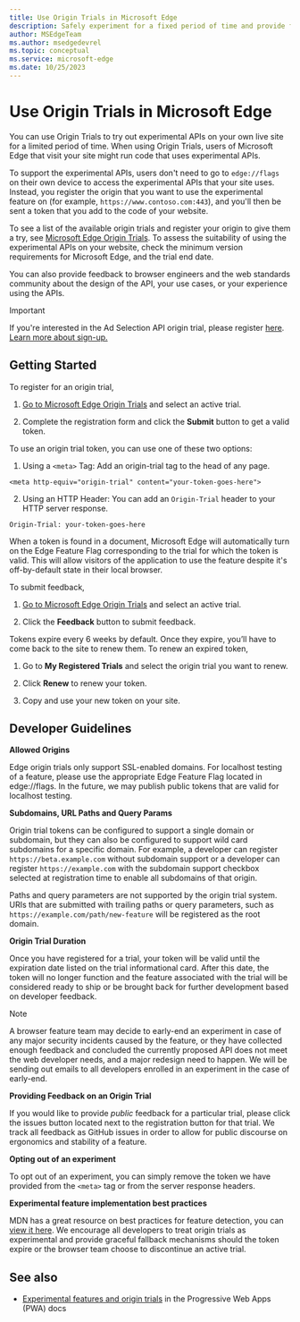 ```yaml
---
title: Use Origin Trials in Microsoft Edge
description: Safely experiment for a fixed period of time and provide feedback on new platform features.
author: MSEdgeTeam
ms.author: msedgedevrel
ms.topic: conceptual
ms.service: microsoft-edge
ms.date: 10/25/2023
---
```

# Use Origin Trials in Microsoft Edge

You can use Origin Trials to try out experimental APIs on your own live site for a limited period of time.  When using Origin Trials, users of Microsoft Edge that visit your site might run code that uses experimental APIs.

To support the experimental APIs, users don't need to go to `edge://flags` on their own device to access the experimental APIs that your site uses.  Instead, you register the origin that you want to use the experimental feature on (for example, `https://www.contoso.com:443`), and you'll then be sent a token that you add to the code of your website.

To see a list of the available origin trials and register your origin to give them a try, see [Microsoft Edge Origin Trials](https://developer.microsoft.com/microsoft-edge/origin-trials).  To assess the suitability of using the experimental APIs on your website, check the minimum version requirements for Microsoft Edge, and the trial end date.

You can also provide feedback to browser engineers and the web standards community about the design of the API, your use cases, or your experience using the APIs.

> [!IMPORTANT] 
> If you're interested in the Ad Selection API origin trial, please register [here](https://microsoftedge.github.io/MSEdgeExplainers/origin-trials/). [Learn more about sign-up.](../web-platform/ad-selection-api)

## Getting Started

To register for an origin trial, 
1. [Go to Microsoft Edge Origin Trials](https://developer.microsoft.com/microsoft-edge/origin-trials) and select an active trial.

2. Complete the registration form and click the **Submit** button to get a valid token. 

To use an origin trial token, you can use one of these two options: 
1. Using a `<meta>` Tag: Add an origin-trial tag to the head of any page. 

`<meta http-equiv="origin-trial" content="your-token-goes-here">` 

2. Using an HTTP Header: You can add an `Origin-Trial` header to your HTTP server response.

`Origin-Trial: your-token-goes-here `
                 
When a token is found in a document, Microsoft Edge will automatically turn on the Edge Feature Flag corresponding to the trial for which the token is valid. This will allow visitors of the application to use the feature despite it's off-by-default state in their local browser.

To submit feedback,  
1. [Go to Microsoft Edge Origin Trials](https://developer.microsoft.com/microsoft-edge/origin-trials) and select an active trial.

2. Click the **Feedback** button to submit feedback.

Tokens expire every 6 weeks by default. Once they expire, you’ll have to come back to the site to renew them. To renew an expired token, 
1. Go to **My Registered Trials** and select the origin trial you want to renew.

2. Click **Renew** to renew your token.

3. Copy and use your new token on your site.

## Developer Guidelines

**Allowed Origins**

Edge origin trials only support SSL-enabled domains. For localhost testing of a feature, please use the appropriate Edge Feature Flag located in edge://flags. In the future, we may publish public tokens that are valid for localhost testing. 

**Subdomains, URL Paths and Query Params**

Origin trial tokens can be configured to support a single domain or subdomain, but they can also be configured to support wild card subdomains for a specific domain. For example, a developer can register `https://beta.example.com` without subdomain support or a developer can register `https://example.com` with the subdomain support checkbox selected at registration time to enable all subdomains of that origin. 

Paths and query parameters are not supported by the origin trial system. URIs that are submitted with trailing paths or query parameters, such as `https://example.com/path/new-feature` will be registered as the root domain. 

**Origin Trial Duration**

Once you have registered for a trial, your token will be valid until the expiration date listed on the trial informational card. After this date, the token will no longer function and the feature associated with the trial will be considered ready to ship or be brought back for further development based on developer feedback. 

> [!NOTE] 
> A browser feature team may decide to early-end an experiment in case of any major security incidents caused by the feature, or they have collected enough feedback and concluded the currently proposed API does not meet the web developer needs, and a major redesign need to happen. We will be sending out emails to all developers enrolled in an experiment in the case of early-end. 

**Providing Feedback on an Origin Trial**

If you would like to provide *public* feedback for a particular trial, please click the issues button located next to the registration button for that trial. We track all feedback as GitHub issues in order to allow for public discourse on ergonomics and stability of a feature. 

**Opting out of an experiment**

To opt out of an experiment, you can simply remove the token we have provided from the `<meta>` tag or from the server response headers. 

**Experimental feature implementation best practices**

MDN has a great resource on best practices for feature detection, you can [view it here](https://developer.mozilla.org/en-US/docs/Learn/Tools_and_testing/Cross_browser_testing/Feature_detection). We encourage all developers to treat origin trials as experimental and provide graceful fallback mechanisms should the token expire or the browser team choose to discontinue an active trial. 

<!-- ====================================================================== -->
## See also

* [Experimental features and origin trials](../progressive-web-apps-chromium/how-to/origin-trials.md) in the Progressive Web Apps (PWA) docs
